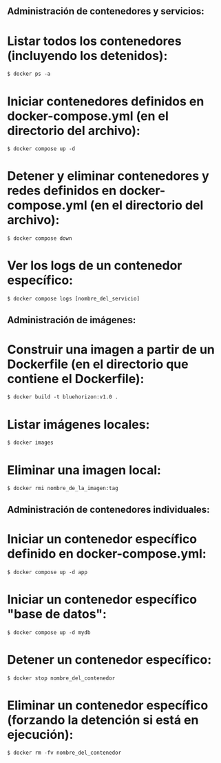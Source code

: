 ## Administración de contenedores y servicios:

# Listar todos los contenedores (incluyendo los detenidos):
    $ docker ps -a

# Iniciar contenedores definidos en docker-compose.yml (en el directorio del archivo):
    $ docker compose up -d

# Detener y eliminar contenedores y redes definidos en docker-compose.yml (en el directorio del archivo):
    $ docker compose down

# Ver los logs de un contenedor específico:
    $ docker compose logs [nombre_del_servicio]



## Administración de imágenes:

# Construir una imagen a partir de un Dockerfile (en el directorio que contiene el Dockerfile):
    $ docker build -t bluehorizon:v1.0 .

# Listar imágenes locales:
    $ docker images

# Eliminar una imagen local:
    $ docker rmi nombre_de_la_imagen:tag



## Administración de contenedores individuales:

# Iniciar un contenedor específico definido en docker-compose.yml:
    $ docker compose up -d app

# Iniciar un contenedor específico "base de datos":
    $ docker compose up -d mydb

# Detener un contenedor específico:
    $ docker stop nombre_del_contenedor

# Eliminar un contenedor específico (forzando la detención si está en ejecución):
    $ docker rm -fv nombre_del_contenedor
